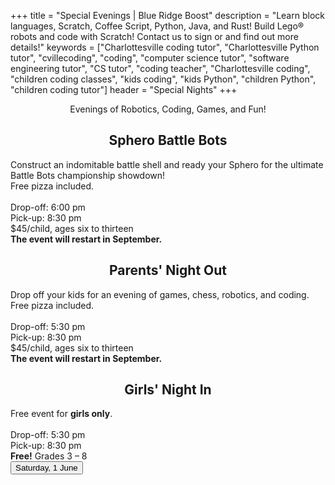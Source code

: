 +++
title = "Special Evenings | Blue Ridge Boost"
description = "Learn block languages, Scratch, Coffee Script, Python, Java, and Rust! Build Lego&reg; robots and code with Scratch! Contact us to sign or and find out more details!"
keywords = ["Charlottesville coding tutor", "Charlottesville Python tutor", "cvillecoding", "coding", "computer science tutor", "software engineering tutor", "CS tutor", "coding teacher", "Charlottesville coding", "children coding classes", "kids coding", "kids Python", "children Python", "children coding tutor"]
header = "Special Nights"
+++

<div class="lightnote">
    <center>
    Evenings of Robotics, Coding, Games, and Fun!
    </center>
    </div>
<div class="gap"></gap>
<div class="container">
    <div class="row  justify-content-center">
        <div class="col">
            <h2><center>Sphero Battle Bots</center></h2>
            Construct an indomitable battle shell and ready your Sphero for the ultimate Battle Bots championship showdown!<br>
            Free pizza included.<br>
            <br>
            Drop-off: 6:00 pm<br> 
            Pick-up: 8:30 pm<br>
            $45/child, ages six to thirteen <br>
            <b>The event will restart in September.</b>
            <!-- <div class="buttons"><a href="https://spring-24-battle-bots.cheddarup.com"><button class="button-8s" role="button">Sign-Up for Fridays</button></a> -->
            <!-- </div> -->
        </div>
        <div class="col">
            <h2><center>Parents' Night Out</center></h2>
            Drop off your kids for an evening of games, chess, robotics, and coding.
            Free pizza included.<br>
            <br>
            Drop-off: 5:30 pm<br> 
            Pick-up: 8:30 pm<br>
            $45/child, ages six to thirteen<br>
            <b>The event will restart in September.</b>
            <!-- <div class="buttons"><a href="https://parents-night-out-may-11.cheddarup.com"><button class="button-8s" role="button">Saturday, 11 May</button></a> -->
            <!-- </div> -->
        </div>
        <div class="col">
            <h2><center>Girls' Night In</center></h2>
            Free event for <b>girls only</b>.<br>  
            <br>
            Drop-off: 5:30 pm<br> 
            Pick-up: 8:30 pm<br>
            <b>Free!</b> Grades 3 &ndash; 8
            <div class="buttons"><a href="https://girls-night-in-may-18.cheddarup.com"><button class="button-8s" role="button">Saturday, 1 June</button></a><br>
            </div>
        </div>
    </div>
</div>

